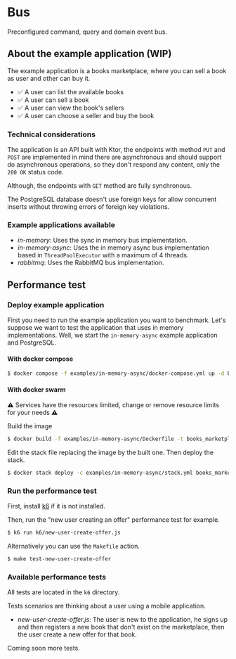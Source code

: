 # Bus

Preconfigured command, query and domain event bus.


## About the example application (WIP)

The example application is a books marketplace, where you can sell a book as user and other
can buy it.

* ✅ A user can list the available books 
* ✅ A user can sell a book
* ✅ A user can view the book's sellers
* ✅ A user can choose a seller and buy the book

### Technical considerations

The application is an API built with Ktor, the endpoints with method ``PUT`` and ``POST`` are implemented in mind there are asynchronous and should support do asynchronous operations, so they don't respond any content, only the ``200 OK`` status code.

Although, the endpoints with ``GET`` method are fully synchronous.

The PostgreSQL database doesn't use foreign keys for allow concurrent inserts without throwing errors of foreign key violations.

### Example applications available

* *in-memory*: Uses the sync in memory bus implementation.
* *in-memory-async*: Uses the in memory async bus implementation based in ``ThreadPoolExecutor`` with a maximum of 4 threads.
* *rabbitmq*: Uses the RabbitMQ bus implementation.

## Performance test

### Deploy example application

First you need to run the example application you want to benchmark.
Let's suppose we want to test the application that uses in memory implementations.
Well, we start the ``in-memory-async`` example application and PostgreSQL.

#### With docker compose
```sh
$ docker compose -f examples/in-memory-async/docker-compose.yml up -d backend postgresql
```

#### With docker swarm

⚠️ Services have the resources limited, change or remove resource limits for your needs ⚠️

Build the image

```sh
$ docker build -f examples/in-memory-async/Dockerfile -t books_marketplace_in_memory_async:latest .
```

Edit the stack file replacing the image by the built one. Then deploy the stack.

```sh
$ docker stack deploy -c examples/in-memory-async/stack.yml books_marketplace_in_memory_async
```

### Run the performance test

First, install [k6](https://grafana.com/docs/k6/latest/set-up/install-k6/) if it is not installed.

Then, run the "new user creating an offer" performance test for example.

```sh
$ k6 run k6/new-user-create-offer.js
```

Alternatively you can use the ``Makefile`` action.

```sh
$ make test-new-user-create-offer
```

### Available performance tests

All tests are located in the ``k6`` directory. 

Tests scenarios are thinking about a user using a mobile application.

* *new-user-create-offer.js*: The user is new to the application, he signs up and then registers a new book that don't exist on the marketplace, then the user create a new offer for that book.

Coming soon more tests.
